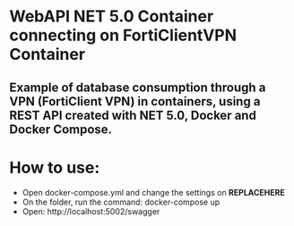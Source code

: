 # WebAPI NET 5.0 Container connecting on FortiClientVPN Container

Example of database consumption through a VPN (FortiClient VPN) in containers, using a REST API created with NET 5.0, Docker and Docker Compose.
----

# How to use:
- Open docker-compose.yml and change the settings on **REPLACEHERE**
- On the folder, run the command: docker-compose up
- Open: http://localhost:5002/swagger

